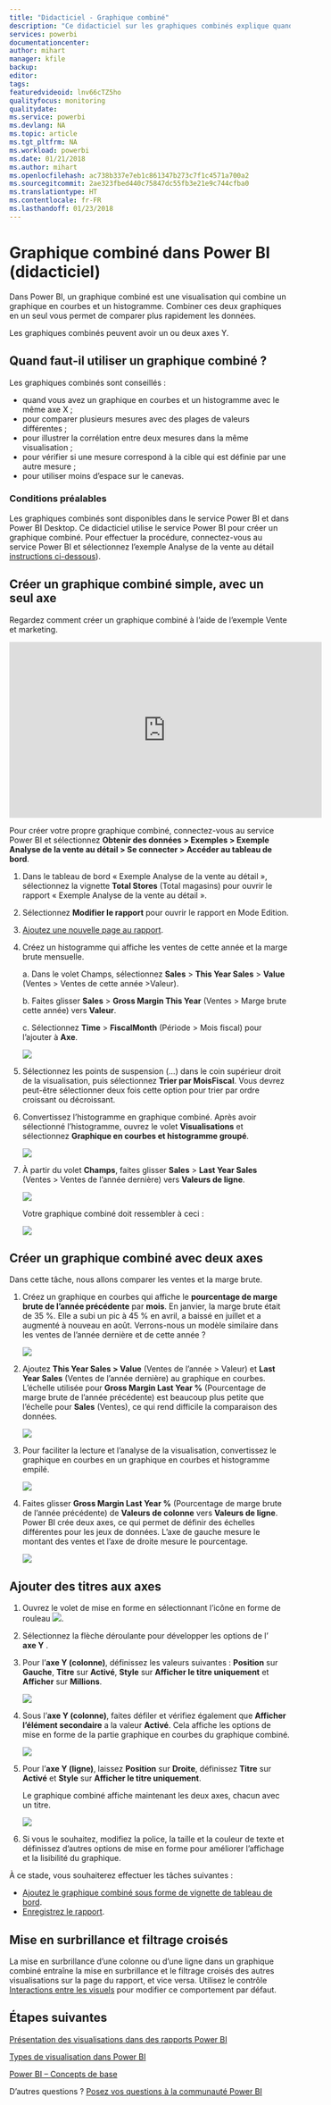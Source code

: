 ```yaml
---
title: "Didacticiel - Graphique combiné"
description: "Ce didacticiel sur les graphiques combinés explique quand les utiliser et comment les créer dans le service Power BI et dans Power BI Desktop."
services: powerbi
documentationcenter: 
author: mihart
manager: kfile
backup: 
editor: 
tags: 
featuredvideoid: lnv66cTZ5ho
qualityfocus: monitoring
qualitydate: 
ms.service: powerbi
ms.devlang: NA
ms.topic: article
ms.tgt_pltfrm: NA
ms.workload: powerbi
ms.date: 01/21/2018
ms.author: mihart
ms.openlocfilehash: ac738b337e7eb1c861347b273c7f1c4571a700a2
ms.sourcegitcommit: 2ae323fbed440c75847dc55fb3e21e9c744cfba0
ms.translationtype: HT
ms.contentlocale: fr-FR
ms.lasthandoff: 01/23/2018
---
```

# <a name="combo-chart-in-power--tutorial"></a>Graphique combiné dans Power BI (didacticiel)
Dans Power BI, un graphique combiné est une visualisation qui combine un graphique en courbes et un histogramme. Combiner ces deux graphiques en un seul vous permet de comparer plus rapidement les données.

Les graphiques combinés peuvent avoir un ou deux axes Y.

## <a name="when-to-use-a-combo-chart"></a>Quand faut-il utiliser un graphique combiné ?
Les graphiques combinés sont conseillés :

* quand vous avez un graphique en courbes et un histogramme avec le même axe X ;
* pour comparer plusieurs mesures avec des plages de valeurs différentes ;
* pour illustrer la corrélation entre deux mesures dans la même visualisation ;
* pour vérifier si une mesure correspond à la cible qui est définie par une autre mesure ;
* pour utiliser moins d’espace sur le canevas.

### <a name="prerequisites"></a>Conditions préalables
Les graphiques combinés sont disponibles dans le service Power BI et dans Power BI Desktop. Ce didacticiel utilise le service Power BI pour créer un graphique combiné. Pour effectuer la procédure, connectez-vous au service Power BI et sélectionnez l’exemple Analyse de la vente au détail [instructions ci-dessous](#create)).


## <a name="create-a-basic-single-axis-combo-chart"></a>Créer un graphique combiné simple, avec un seul axe
Regardez comment créer un graphique combiné à l’aide de l’exemple Vente et marketing.

<iframe width="560" height="315" src="https://www.youtube.com/embed/lnv66cTZ5ho?list=PL1N57mwBHtN0JFoKSR0n-tBkUJHeMP2cP" frameborder="0" allowfullscreen></iframe>

<a name="create"></a>Pour créer votre propre graphique combiné, connectez-vous au service Power BI et sélectionnez **Obtenir des données \> Exemples \> Exemple Analyse de la vente au détail > Se connecter > Accéder au tableau de bord**. 

1. Dans le tableau de bord « Exemple Analyse de la vente au détail », sélectionnez la vignette **Total Stores** (Total magasins) pour ouvrir le rapport « Exemple Analyse de la vente au détail ».
2. Sélectionnez **Modifier le rapport** pour ouvrir le rapport en Mode Edition.
3. [Ajoutez une nouvelle page au rapport](power-bi-report-add-page.md).
4. Créez un histogramme qui affiche les ventes de cette année et la marge brute mensuelle.
   
    a.  Dans le volet Champs, sélectionnez **Sales** \> **This Year Sales** > **Value** (Ventes > Ventes de cette année >Valeur).
   
    b.  Faites glisser **Sales** \> **Gross Margin This Year** (Ventes > Marge brute cette année) vers **Valeur**.
   
    c.  Sélectionnez **Time** \> **FiscalMonth** (Période > Mois fiscal) pour l’ajouter à **Axe**. 
   
    ![](media/power-bi-visualization-combo-chart/combotutorial1new.png)
5. Sélectionnez les points de suspension (...) dans le coin supérieur droit de la visualisation, puis sélectionnez **Trier par MoisFiscal**. Vous devrez peut-être sélectionner deux fois cette option pour trier par ordre croissant ou décroissant.

6. Convertissez l’histogramme en graphique combiné. Après avoir sélectionné l’histogramme, ouvrez le volet **Visualisations** et sélectionnez **Graphique en courbes et histogramme groupé**.
   
    ![](media/power-bi-visualization-combo-chart/converttocombo_new2.png)
7. À partir du volet **Champs**, faites glisser **Sales** \> **Last Year Sales** (Ventes > Ventes de l’année dernière) vers **Valeurs de ligne**.
   
   ![](media/power-bi-visualization-combo-chart/linevaluebucket.png)
   
   Votre graphique combiné doit ressembler à ceci :
   
   ![](media/power-bi-visualization-combo-chart/combochartdone-new.png)

## <a name="create-a-combo-chart-with-two-axes"></a>Créer un graphique combiné avec deux axes
Dans cette tâche, nous allons comparer les ventes et la marge brute.

1. Créez un graphique en courbes qui affiche le **pourcentage de marge brute de l’année précédente** par **mois**.  En janvier, la marge brute était de 35 %. Elle a subi un pic à 45 % en avril, a baissé en juillet et a augmenté à nouveau en août. Verrons-nous un modèle similaire dans les ventes de l’année dernière et de cette année ?
   
   ![](media/power-bi-visualization-combo-chart/combo1_new.png)
2. Ajoutez **This Year Sales > Value** (Ventes de l’année > Valeur) et **Last Year Sales** (Ventes de l’année dernière) au graphique en courbes. L’échelle utilisée pour **Gross Margin Last Year %** (Pourcentage de marge brute de l’année précédente) est beaucoup plus petite que l’échelle pour **Sales** (Ventes), ce qui rend difficile la comparaison des données.      
   
   ![](media/power-bi-visualization-combo-chart/flatline_new.png)
3. Pour faciliter la lecture et l’analyse de la visualisation, convertissez le graphique en courbes en un graphique en courbes et histogramme empilé.
   
   ![](media/power-bi-visualization-combo-chart/converttocombo_new.png)
4. Faites glisser **Gross Margin Last Year %** (Pourcentage de marge brute de l’année précédente) de **Valeurs de colonne** vers **Valeurs de ligne**. Power BI crée deux axes, ce qui permet de définir des échelles différentes pour les jeux de données. L’axe de gauche mesure le montant des ventes et l’axe de droite mesure le pourcentage.
   
   ![](media/power-bi-visualization-combo-chart/power-bi-combochart.png)    

## <a name="add-titles-to-the-axes"></a>Ajouter des titres aux axes
1. Ouvrez le volet de mise en forme en sélectionnant l’icône en forme de rouleau ![](media/power-bi-visualization-combo-chart/power-bi-paintroller.png).
2. Sélectionnez la flèche déroulante pour développer les options de l’ **axe Y** .
3. Pour l’**axe Y (colonne)**, définissez les valeurs suivantes : **Position** sur **Gauche**, **Titre** sur **Activé**, **Style** sur **Afficher le titre uniquement** et **Afficher** sur **Millions**.
   
   ![](media/power-bi-visualization-combo-chart/power-bi-y-axis-column.png)
4. Sous l’**axe Y (colonne)**, faites défiler et vérifiez également que **Afficher l’élément secondaire** a la valeur **Activé**. Cela affiche les options de mise en forme de la partie graphique en courbes du graphique combiné.
   
   ![](media/power-bi-visualization-combo-chart/power-bi-show-secondary.png)
5. Pour l’**axe Y (ligne)**, laissez **Position** sur **Droite**, définissez **Titre** sur **Activé** et **Style** sur **Afficher le titre uniquement**.
   
   Le graphique combiné affiche maintenant les deux axes, chacun avec un titre.
   
   ![](media/power-bi-visualization-combo-chart/power-bi-titles-on.png)

6. Si vous le souhaitez, modifiez la police, la taille et la couleur de texte et définissez d’autres options de mise en forme pour améliorer l’affichage et la lisibilité du graphique.

À ce stade, vous souhaiterez effectuer les tâches suivantes :

* [Ajoutez le graphique combiné sous forme de vignette de tableau de bord](service-dashboard-tiles.md).
* [Enregistrez le rapport](service-report-save.md).

## <a name="cross-highlighting-and-cross-filtering"></a>Mise en surbrillance et filtrage croisés

La mise en surbrillance d’une colonne ou d’une ligne dans un graphique combiné entraîne la mise en surbrillance et le filtrage croisés des autres visualisations sur la page du rapport, et vice versa. Utilisez le contrôle [Interactions entre les visuels](visual-interactions.md) pour modifier ce comportement par défaut.

## <a name="next-steps"></a>Étapes suivantes

[Présentation des visualisations dans des rapports Power BI](power-bi-report-visualizations.md)

[Types de visualisation dans Power BI](power-bi-visualization-types-for-reports-and-q-and-a.md)

[Power BI – Concepts de base](service-basic-concepts.md)

D’autres questions ? [Posez vos questions à la communauté Power BI](http://community.powerbi.com/)


